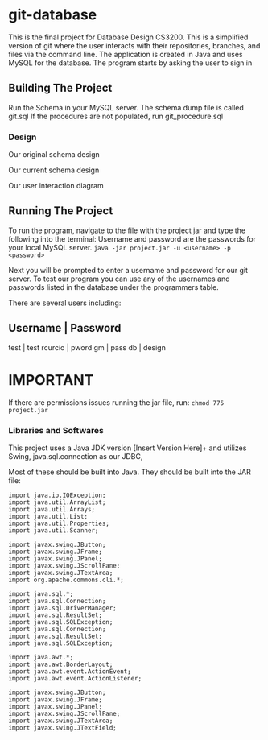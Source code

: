 # git-database

This is the final project for Database Design CS3200. This is a simplified version of git where the user interacts with their repositories, branches, and files via the command line. The application is created in Java and uses MySQL for the database. The program starts by asking the user to sign in 


## Building The Project
Run the Schema in your MySQL server. The schema dump file is called git.sql
If the procedures are not populated, run git_procedure.sql

### Design

Our original schema design
<!-- ![Original schema](image_url) -->


Our current schema design
<!-- ![Current schema](image_url) -->


Our user interaction diagram
<!-- ![User Flow Diagram](image_url) -->

## Running The Project
To run the program, navigate to the file with the project jar and type the following into the terminal:
Username and password are the passwords for your local MySQL server.
`java -jar project.jar -u <username> -p <password>`

Next you will be prompted to enter a username and password for our git server. To test our program you can use 
any of the usernames and passwords listed in the database under the programmers table.

There are several users including:

Username    |    Password
--------------------------
test        |    test
rcurcio     |    pword
gm          |    pass
db          |    design

# IMPORTANT
If there are permissions issues running the jar file, run:
`chmod 775 project.jar`

### Libraries and Softwares
This project uses a Java JDK version [Insert Version Here]+ and utilizes Swing, java.sql.connection as our JDBC, 

Most of these should be built into Java. They should be built into the JAR file:

```
import java.io.IOException;
import java.util.ArrayList;
import java.util.Arrays;
import java.util.List;
import java.util.Properties;
import java.util.Scanner;

import javax.swing.JButton;
import javax.swing.JFrame;
import javax.swing.JPanel;
import javax.swing.JScrollPane;
import javax.swing.JTextArea;
import org.apache.commons.cli.*;

import java.sql.*;
import java.sql.Connection;
import java.sql.DriverManager;
import java.sql.ResultSet;
import java.sql.SQLException;
import java.sql.Connection;
import java.sql.ResultSet;
import java.sql.SQLException;

import java.awt.*;
import java.awt.BorderLayout;
import java.awt.event.ActionEvent;
import java.awt.event.ActionListener;

import javax.swing.JButton;
import javax.swing.JFrame;
import javax.swing.JPanel;
import javax.swing.JScrollPane;
import javax.swing.JTextArea;
import javax.swing.JTextField;
```
